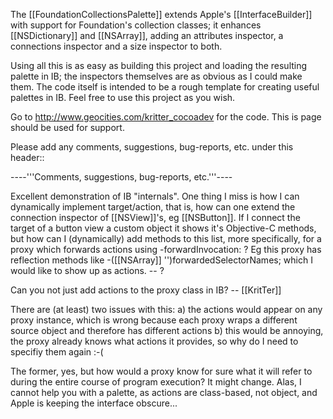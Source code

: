 The [[FoundationCollectionsPalette]] extends Apple's [[InterfaceBuilder]] with support for Foundation's collection classes; it enhances [[NSDictionary]] and [[NSArray]], adding an attributes inspector, a connections inspector and a size inspector to both.

Using all this is as easy as building this project and loading the resulting palette in IB; the inspectors themselves are as obvious as I could make them. The code itself is intended to be a rough template for creating useful palettes in IB. Feel free to use this project as you wish.

Go to http://www.geocities.com/kritter_cocoadev for the code. This is page should be used for support.

Please add any comments, suggestions, bug-reports, etc. under this header::

----'''Comments, suggestions, bug-reports, etc.'''----

Excellent demonstration of IB "internals". One thing I miss is how I can dynamically implement target/action, that is, how can one extend the connection inspector of [[NSView]]'s, eg [[NSButton]]. If I connect the target of a button view a custom object it shows it's Objective-C methods, but how can I (dynamically) add methods to this list, more specifically, for a proxy which forwards actions using -forwardInvocation: ? Eg this proxy has reflection methods like -([[NSArray]] '')forwardedSelectorNames; which I would like to show up as actions. -- ?

Can you not just add actions to the proxy class in IB? -- [[KritTer]]

There are (at least) two issues with this:
a) the actions would appear on any proxy instance, which is wrong because each proxy wraps a different source object and therefore has different actions
b) this would be annoying, the proxy already knows what actions it provides, so why do I need to specifiy them again :-(

The former, yes, but how would a proxy know for sure what it will refer to during the entire course of program execution? It might change. Alas, I cannot help you with a palette, as actions are class-based, not object, and Apple is keeping the interface obscure...